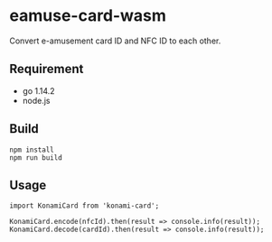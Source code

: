 # eamuse-card-wasm
Convert e-amusement card ID and NFC ID to each other.

## Requirement
- go 1.14.2
- node.js

## Build
```shell script
npm install
npm run build
```

## Usage
```node
import KonamiCard from 'konami-card';

KonamiCard.encode(nfcId).then(result => console.info(result));
KonamiCard.decode(cardId).then(result => console.info(result));
```
